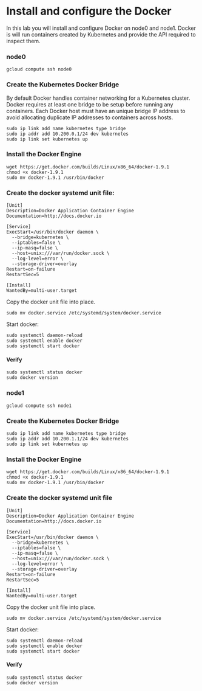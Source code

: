 # Install and configure the Docker

In this lab you will install and configure Docker on node0 and node1. Docker is will run containers created by Kubernetes and provide the API required to inspect them.

### node0

```
gcloud compute ssh node0
```

### Create the Kubernetes Docker Bridge

By default Docker handles container networking for a Kubernetes cluster. Docker requires at least one bridge to be setup before running any containers. Each Docker host must have an unique bridge IP address to avoid allocating duplicate IP addresses to containers across hosts.

```
sudo ip link add name kubernetes type bridge
sudo ip addr add 10.200.0.1/24 dev kubernetes
sudo ip link set kubernetes up
```

### Install the Docker Engine

```
wget https://get.docker.com/builds/Linux/x86_64/docker-1.9.1
chmod +x docker-1.9.1
sudo mv docker-1.9.1 /usr/bin/docker
```

### Create the docker systemd unit file:

```
[Unit]
Description=Docker Application Container Engine
Documentation=http://docs.docker.io

[Service]
ExecStart=/usr/bin/docker daemon \
  --bridge=kubernetes \
  --iptables=false \
  --ip-masq=false \
  --host=unix:///var/run/docker.sock \
  --log-level=error \
  --storage-driver=overlay
Restart=on-failure
RestartSec=5

[Install]
WantedBy=multi-user.target
```

Copy the docker unit file into place.

```
sudo mv docker.service /etc/systemd/system/docker.service
```

Start docker:

```
sudo systemctl daemon-reload
sudo systemctl enable docker
sudo systemctl start docker
```

#### Verify

```
sudo systemctl status docker
sudo docker version
```

### node1

```
gcloud compute ssh node1
```

### Create the Kubernetes Docker Bridge

```
sudo ip link add name kubernetes type bridge
sudo ip addr add 10.200.1.1/24 dev kubernetes
sudo ip link set kubernetes up
```

### Install the Docker Engine

```
wget https://get.docker.com/builds/Linux/x86_64/docker-1.9.1
chmod +x docker-1.9.1
sudo mv docker-1.9.1 /usr/bin/docker
```

### Create the docker systemd unit file

```
[Unit]
Description=Docker Application Container Engine
Documentation=http://docs.docker.io

[Service]
ExecStart=/usr/bin/docker daemon \
  --bridge=kubernetes \
  --iptables=false \
  --ip-masq=false \
  --host=unix:///var/run/docker.sock \
  --log-level=error \
  --storage-driver=overlay
Restart=on-failure
RestartSec=5

[Install]
WantedBy=multi-user.target
```

Copy the docker unit file into place.

```
sudo mv docker.service /etc/systemd/system/docker.service
```

Start docker:

```
sudo systemctl daemon-reload
sudo systemctl enable docker
sudo systemctl start docker
```

#### Verify

```
sudo systemctl status docker
sudo docker version
```
